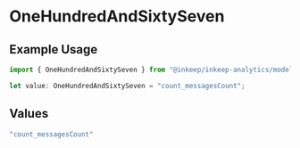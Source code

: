# OneHundredAndSixtySeven

## Example Usage

```typescript
import { OneHundredAndSixtySeven } from "@inkeep/inkeep-analytics/models/operations";

let value: OneHundredAndSixtySeven = "count_messagesCount";
```

## Values

```typescript
"count_messagesCount"
```